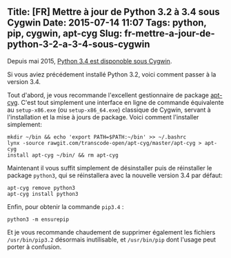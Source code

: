 Title: [FR] Mettre à jour de Python 3.2 à 3.4 sous Cygwin
Date: 2015-07-14 11:07
Tags: python, pip, cygwin, apt-cyg
Slug: fr-mettre-a-jour-de-python-3-2-a-3-4-sous-cygwin
---
Depuis mai 2015, [Python 3.4 est disponoble sous Cygwin](https://www.cygwin.com/ml/cygwin/2015-05/msg00080.html).

Si vous aviez précédement installé Python 3.2, voici comment passer à la version 3.4.

Tout d'abord, je vous recommande l'excellent gestionnaire de package [apt-cyg](https://github.com/transcode-open/apt-cyg). C'est tout simplement une interface en ligne de commande équivalente au `setup-x86.exe` (ou `setup-x86_64.exe`) classique de Cygwin, servant à l'installation et la mise à jours de package.
Voici comment l'installer simplement:
```
mkdir ~/bin && echo 'export PATH=$PATH:~/bin' >> ~/.bashrc
lynx -source rawgit.com/transcode-open/apt-cyg/master/apt-cyg > apt-cyg
install apt-cyg ~/bin/ && rm apt-cyg
```

Maintenant il vous suffit simplement de désinstaller puis de réinstaller le package `python3`, qui se réinstallera avec la nouvelle version 3.4 par défaut:
```
apt-cyg remove python3
apt-cyg install python3
```

Enfin, pour obtenir la commande `pip3.4` :
```
python3 -m ensurepip
```

Et je vous recommande chaudement de supprimer également les fichiers `/usr/bin/pip3.2` désormais inutilisable, et `/usr/bin/pip` dont l'usage peut porter à confusion.

